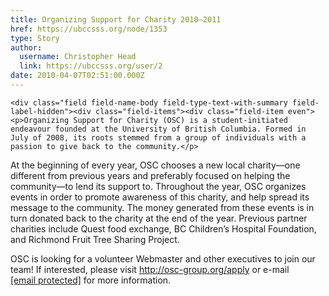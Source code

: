 ```yaml
---
title: Organizing Support for Charity 2010–2011 
href: https://ubccsss.org/node/1353
type: Story
author:
  username: Christopher Head
  link: https://ubccsss.org/user/2
date: 2010-04-07T02:51:00.000Z
---
```



    <div class="field field-name-body field-type-text-with-summary field-label-hidden"><div class="field-items"><div class="field-item even"><p>Organizing Support for Charity (OSC) is a student-initiated endeavour founded at the University of British Columbia. Formed in July of 2008, its roots stemmed from a group of individuals with a passion to give back to the community.</p>
<p>At the beginning of every year, OSC chooses a new local charity&#x2014;one different from previous years and preferably focused on helping the community&#x2014;to lend its support to. Throughout the year, OSC organizes events in order to promote awareness of this charity, and help spread its message to the community. The money generated from these events is in turn donated back to the charity at the end of the year. Previous partner charities include Quest food exchange, BC Children&#x2019;s Hospital Foundation, and Richmond Fruit Tree Sharing Project.</p>
<p>OSC is looking for a volunteer Webmaster and other executives to join our team! If interested, please visit <a href="http://osc-group.org/apply">http://osc-group.org/apply</a> or e-mail<br>
<a href="/cdn-cgi/l/email-protection#650c0b030a250a16064802170a10154b0a1702"><span class="__cf_email__" data-cfemail="325b5c545d725d41511f55405d47421c5d4055">[email&#xA0;protected]</span></a> for more information.</p>
</div></div></div>    <footer>
          </footer>
    